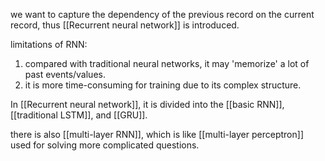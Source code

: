 we want to capture the dependency of the previous record on the current record, thus [[Recurrent neural network]] is introduced.

limitations of RNN:
1. compared with traditional neural networks, it may 'memorize' a lot of past events/values.
2. it is more time-consuming for training due to its complex structure.

In [[Recurrent neural network]], it is divided into the [[basic RNN]], [[traditional LSTM]], and [[GRU]].

there is also [[multi-layer RNN]], which is like [[multi-layer perceptron]] used for solving more complicated questions.